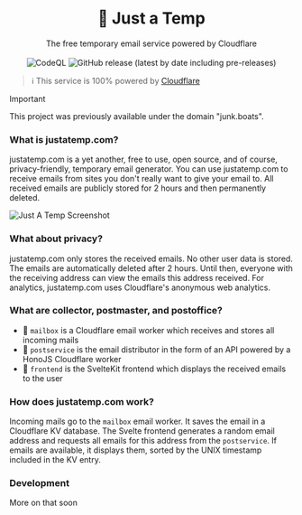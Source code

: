 <h1 align="center">📮 Just a Temp</h1>
<p align="center">The free temporary email service powered by Cloudflare
  <br>
  </br>
  <img alt="CodeQL" src="https://github.com/berrysauce/justatemp/actions/workflows/github-code-scanning/codeql/badge.svg">
  <img alt="GitHub release (latest by date including pre-releases)" src="https://img.shields.io/github/v/release/berrysauce/junk.boats?color=blue&include_prereleases&label=latest%20release">
</p>

> ℹ️ This service is 100% powered by [Cloudflare](https://www.cloudflare.com/)

> [!IMPORTANT]
> This project was previously available under the domain "junk.boats".

### What is justatemp.com?
justatemp.com is a yet another, free to use, open source, and of course, privacy-friendly, temporary email generator. You can use justatemp.com to receive emails from sites you don't really want to give your email to. All received emails are publicly stored for 2 hours and then permanently deleted.

<img alt="Just A Temp Screenshot" src="https://public-cdn.berrysauce.me/shared/justatemp-screenshot-yWtqO.png">

### What about privacy?
justatemp.com only stores the received emails. No other user data is stored. The emails are automatically deleted after 2 hours. Until then, everyone with the receiving address can view the emails this address received. For analytics, justatemp.com uses Cloudflare's anonymous web analytics.

### What are collector, postmaster, and postoffice?
- 📮 `mailbox` is a Cloudflare email worker which receives and stores all incoming mails
- 🚚 `postservice` is the email distributor in the form of an API powered by a HonoJS Cloudflare worker
- 🏤 `frontend` is the SvelteKit frontend which displays the received emails to the user

### How does justatemp.com work?
Incoming mails go to the `mailbox` email worker. It saves the email in a Cloudflare KV database. The Svelte frontend generates a random email address and requests all emails for this address from the `postservice`. If emails are available, it displays them, sorted by the UNIX timestamp included in the KV entry.

### Development
More on that soon
